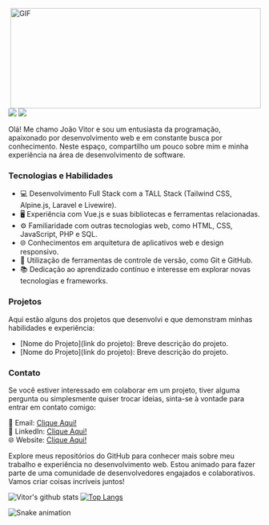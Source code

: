  <img align="right" alt="GIF" src="https://github.com/abhisheknaiidu/abhisheknaiidu/blob/master/code.gif?raw=true" 
      width="500" height="200" />
![](https://visitor-badge.glitch.me/badge?page_id=VitorSMaia.VitorSMaia)
![](https://img.shields.io/github/watchers/VitorSMaia/VitorSMaia.svg)

Olá! Me chamo João Vitor e sou um entusiasta da programação, apaixonado por desenvolvimento web e em constante busca por conhecimento. Neste espaço, compartilho um pouco sobre mim e minha experiência na área de desenvolvimento de software.


### Tecnologias e Habilidades
- 💻 Desenvolvimento Full Stack com a TALL Stack (Tailwind CSS, Alpine.js, Laravel e Livewire).
- 🖥️ Experiência com Vue.js e suas bibliotecas e ferramentas relacionadas.
- ⚙️ Familiaridade com outras tecnologias web, como HTML, CSS, JavaScript, PHP e SQL.
- 🌐 Conhecimentos em arquitetura de aplicativos web e design responsivo.
- 🧰 Utilização de ferramentas de controle de versão, como Git e GitHub.
- 📚 Dedicação ao aprendizado contínuo e interesse em explorar novas tecnologias e frameworks.


### Projetos
Aqui estão alguns dos projetos que desenvolvi e que demonstram minhas habilidades e experiência:

- [Nome do Projeto](link do projeto): Breve descrição do projeto.
- [Nome do Projeto](link do projeto): Breve descrição do projeto.


### Contato
Se você estiver interessado em colaborar em um projeto, tiver alguma pergunta ou simplesmente quiser trocar ideias, sinta-se à vontade para entrar em contato comigo:

📧 Email: [Clique Aqui!](mailto:vitor.smaia1@gmail.com)</br>
💼 LinkedIn: [Clique Aqui!](https://www.linkedin.com/in/vitorsmaia/)</br>
🌐 Website: [Clique Aqui!](https://vitormaia.dev.br)</br>

Explore meus repositórios do GitHub para conhecer mais sobre meu trabalho e experiência no desenvolvimento web. Estou animado para fazer parte de uma comunidade de desenvolvedores engajados e colaborativos. Vamos criar coisas incríveis juntos!

![Vitor's github stats](https://github-readme-stats.vercel.app/api?username=VitorSMaia&count_private=true&show_icons=true&theme=algolia) 
[![Top Langs](https://github-readme-stats.vercel.app/api/top-langs/?username=VitorSMaia&layout=compact)](https://github.com/anuraghazra/github-readme-stats)


![Snake animation](https://github.com/VitorSMaia/vitormaia/blob/output/github-contribution-grid-snake.svg)
